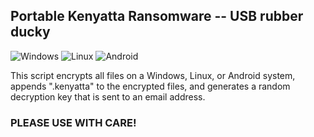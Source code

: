 ## Portable Kenyatta Ransomware -- USB rubber ducky 

![Windows](https://img.shields.io/badge/Windows-0078D6?style=for-the-badge&logo=windows&logoColor=white) ![Linux](https://img.shields.io/badge/Linux-FCC624?style=for-the-badge&logo=linux&logoColor=black) ![Android](https://img.shields.io/badge/Android-3DDC84?style=for-the-badge&logo=android&logoColor=white)

This script encrypts all files on a Windows, Linux, or Android system, appends ".kenyatta" to the encrypted files, and generates a random decryption key that is sent to an email address.

### PLEASE USE WITH CARE!
